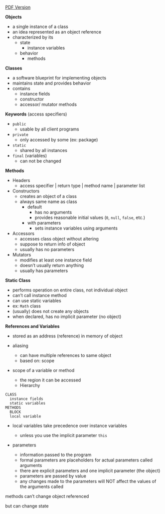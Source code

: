 [PDF Version](https://docs.google.com/document/d/1_jEPrGWW237XGuPfvL_u0Obt4aYVObpBD1pnmIVskGQ/edit?usp=sharing)

**Objects**
* a single instance of a class 
* an idea represented as an object reference
* characterized by its
  * state
	  * instance variables
  * behavior
	  * methods

**Classes**
* a software blueprint for implementing objects
* maintains state and provides behavior
* contains	
  * instance fields
  * constructor
  * accessor/ mutator methods

**Keywords** (access specifiers)
* `public`
  * usable by all client programs
* `private`
  * only accessed by some (ex: package)
* `static`
  * shared by all instances
* `final` (variables)
  * can not be changed

**Methods**
* Headers
  * access specifier | return type | method name | parameter list
* Constructors
  * creates an object of a class
  * always same name as class
	* default
	  * has no arguments
	  * provides reasonable initial values (`0`, `null`, `false`, etc.)
	* with parameters
	  * sets instance variables using arguments
* Accessors
	* accesses class object without altering
	* suppose to return info of object
	* usually has no parameters
* Mutators
	* modifies at least one instance field
	* doesn’t usually return anything
	* usually has parameters

**Static Class**
* performs operation on entire class, not individual object
* can’t call instance method
* can use static variables
* ex: `Math` class
* (usually) does not create any objects
* when declared, has no implicit parameter (no object)

**References and Variables**
* stored as an address (reference) in memory of object

* aliasing
  * can have multiple references to same object
  * based on: scope
* scope of a variable or method
  * the region it can be accessed
  * Hierarchy
```
CLASS
  instance fields
  static variables
METHODS
  BLOCK
  local variable
```
  * local variables take precedence over instance variables
	* unless you use the implicit parameter `this`
	
* parameters
	* information passed to the program
	* formal parameters are placeholders for actual parameters called arguments
	* there are explicit parameters and one implicit parameter (the object)
	* parameters are passed by value
	* any changes made to the parameters will NOT affect the values of the arguments called

methods can’t change object referenced

but can change state
